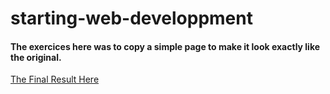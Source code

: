 # starting-web-developpment
#### The exercices here was to copy a simple page to make it look exactly like the original.
[The Final Result Here](https://flavianomucedda.github.io/starting-web-developpment/)
